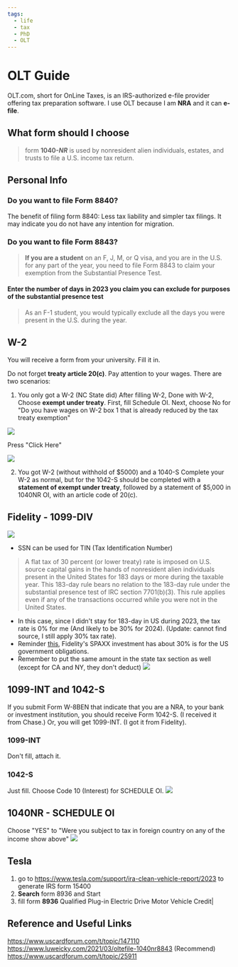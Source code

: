 ```yaml
---
tags:
  - life
  - tax
  - PhD
  - OLT
---
```

# OLT Guide
OLT.com, short for OnLine Taxes, is an IRS-authorized e-file provider offering tax preparation software.
I use OLT because I am **NRA** and it can **e-file**.

## What form should I choose
> form **1040-_NR_** is used by nonresident alien individuals, estates, and trusts to file a U.S. income tax return.

## Personal Info
### Do you want to file Form 8840?
The benefit of filing form 8840: Less tax liability and simpler tax filings. It may indicate you do not have any intention for migration.
### Do you want to file Form 8843?
> **If you are a student** on an F, J, M, or Q visa, and you are in the U.S. for any part of the year, you need to file Form 8843 to claim your exemption from the Substantial Presence Test.

#### Enter the number of days in 2023 you claim you can exclude for purposes of the substantial presence test
> As an F-1 student, you would typically exclude all the days you were present in the U.S. during the year.

## W-2
You will receive a form from your university. Fill it in. 

Do not forget **treaty article 20(c)**. Pay attention to your wages. 
There are two scenarios:

1. You only got a W-2 (NC State did)
After filling W-2, Done with W-2, Choose **exempt under treaty**. First, fill Schedule OI. Next, choose No for "Do you have wages on W-2 box 1 that is already reduced by the tax treaty exemption"


![](https://webresources.aaaab3n.moe/share/SCR-20240320-ovcc.png)

Press "Click Here"

![](https://webresources.aaaab3n.moe/share/1040nr.png)

2. You got W-2 (without withhold of $5000) and a 1040-S
	Complete your W-2 as normal, but for the 1042-S should be completed with a **statement of exempt under treaty**, followed by a statement of $5,000 in 1040NR OI, with an article code of 20(c).
## Fidelity - 1099-DIV
![](https://webresources.aaaab3n.moe/share/Fidelity1099DIV.png)

- SSN can be used for TIN (Tax Identification Number)

> A flat tax of 30 percent (or lower treaty) rate is imposed on U.S. source capital gains in the hands of nonresident alien individuals present in the United States for 183 days or more during the taxable year. This 183-day rule bears no relation to the 183-day rule under the substantial presence test of IRC section 7701(b)(3). This rule applies even if any of the transactions occurred while you were not in the United States.

<!-- ![](https://webresources.aaaab3n.moe/share/7701b3.png) -->

- In this case, since I didn't stay for 183-day in US during 2023, the tax rate is 0% for me (And likely to be 30% for 2024). (Update: cannot find source, I still apply 30% tax rate).
- Reminder [this](https://www.uscardforum.com/t/topic/227991), Fidelity's SPAXX investment has about 30% is for the US government obligations. 
- Remember to put the same amount in the state tax section as well (except for CA and NY, they don't deduct)
![](https://webresources.aaaab3n.moe/share/spaxx-30.png)
## 1099-INT and 1042-S
If you submit Form W-8BEN that indicate that you are a NRA, to your bank or investment institution, you should receive Form 1042-S. (I received it from Chase.) Or, you will get 1099-INT. (I got it from Fidelity). 

### 1099-INT
Don't fill, attach it.
### 1042-S
Just fill. Choose Code 10 (Interest) for SCHEDULE OI.
![](https://webresources.aaaab3n.moe/share/SCR-20240320-pawj.png)

## 1040NR - SCHEDULE OI
Choose "YES" to "Were you subject to tax in foreign country on any of the income show above"
![](https://webresources.aaaab3n.moe/share/SCR-20240320-ovcc.png)
## Tesla
1. go to https://www.tesla.com/support/ira-clean-vehicle-report/2023 to generate IRS form 15400
2. **Search** form 8936 and Start
3. fill form **8936** Qualified Plug-in Electric Drive Motor Vehicle Credit|

## Reference and Useful Links
https://www.uscardforum.com/t/topic/147110
https://www.luweicky.com/2021/03/oltefile-1040nr8843 (Recommend)
https://www.uscardforum.com/t/topic/25911

